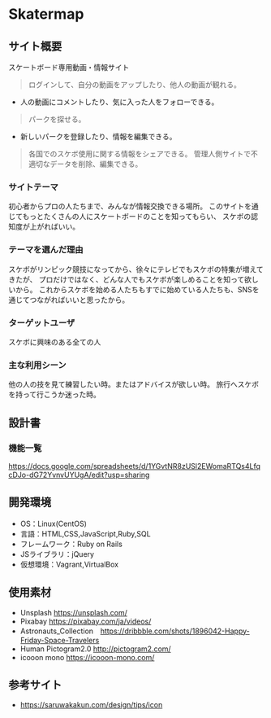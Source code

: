 # Skatermap

## サイト概要
スケートボード専用動画・情報サイト

> ログインして、自分の動画をアップしたり、他人の動画が観れる。
- 人の動画にコメントしたり、気に入った人をフォローできる。

> パークを探せる。
- 新しいパークを登録したり、情報を編集できる。

> 各国でのスケボ使用に関する情報をシェアできる。
> 管理人側サイトで不適切なデータを削除、編集できる。

### サイトテーマ
初心者からプロの人たちまで、みんなが情報交換できる場所。
このサイトを通じてもっとたくさんの人にスケートボードのことを知ってもらい、
スケボの認知度が上がればいい。

### テーマを選んだ理由
スケボがリンピック競技になってから、徐々にテレビでもスケボの特集が増えてきたが、
プロだけではなく、どんな人でもスケボが楽しめることを知って欲しいから。
これからスケボを始める人たちもすでに始めている人たちも、SNSを通じてつながればいいと思ったから。

### ターゲットユーザ
スケボに興味のある全ての人

### 主な利用シーン
他の人の技を見て練習したい時。またはアドバイスが欲しい時。
旅行へスケボを持って行こうか迷った時。

## 設計書


### 機能一覧
https://docs.google.com/spreadsheets/d/1YGvtNR8zUSl2EWomaRTQs4LfqcDJo-dG72YvnvUYUgA/edit?usp=sharing

## 開発環境
- OS：Linux(CentOS)
- 言語：HTML,CSS,JavaScript,Ruby,SQL
- フレームワーク：Ruby on Rails
- JSライブラリ：jQuery
- 仮想環境：Vagrant,VirtualBox

## 使用素材
- Unsplash https://unsplash.com/
- Pixabay https://pixabay.com/ja/videos/
- Astronauts_Collection　https://dribbble.com/shots/1896042-Happy-Friday-Space-Travelers
- Human Pictogram2.0 http://pictogram2.com/
- icooon mono https://icooon-mono.com/

## 参考サイト
- https://saruwakakun.com/design/tips/icon


